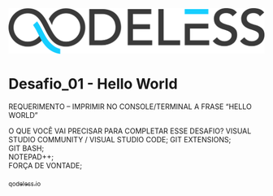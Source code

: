 ![logo](https://github.com/gitqodeless/gitqodeless/blob/main/logo1.png?raw=true)

# Desafio_01 - Hello World
REQUERIMENTO – IMPRIMIR NO CONSOLE/TERMINAL A FRASE “HELLO WORLD”

O QUE VOCÊ VAI PRECISAR PARA COMPLETAR ESSE DESAFIO?
VISUAL STUDIO COMMUNITY / VISUAL STUDIO CODE; GIT EXTENSIONS; \
GIT BASH; \
NOTEPAD++; \
FORÇA DE VONTADE;

[<sub>qodeless.io<sub>](https://qodeless.io)

